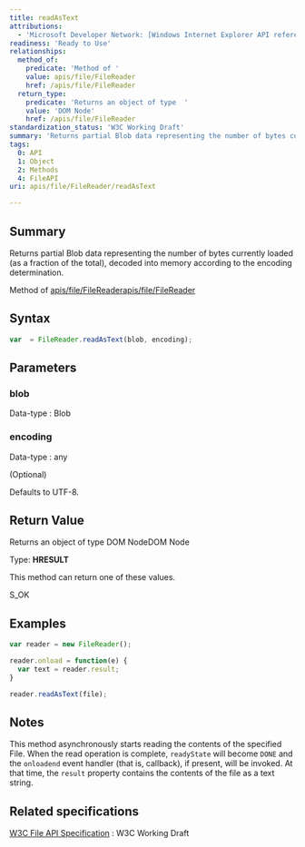```yaml
---
title: readAsText
attributions:
  - 'Microsoft Developer Network: [Windows Internet Explorer API reference Article](http://msdn.microsoft.com/en-us/library/ie/hh828809%28v=vs.85%29.aspx)'
readiness: 'Ready to Use'
relationships:
  method_of:
    predicate: 'Method of '
    value: apis/file/FileReader
    href: /apis/file/FileReader
  return_type:
    predicate: 'Returns an object of type  '
    value: 'DOM Node'
    href: /apis/file/FileReader
standardization_status: 'W3C Working Draft'
summary: 'Returns partial Blob data representing the number of bytes currently loaded (as a fraction of the total), decoded into memory according to the encoding determination.'
tags:
  0: API
  1: Object
  2: Methods
  4: FileAPI
uri: apis/file/FileReader/readAsText

---
```

## <span>Summary</span>

Returns partial Blob data representing the number of bytes currently loaded (as a fraction of the total), decoded into memory according to the encoding determination.

Method of [apis/file/FileReader](/apis/file/FileReader)[apis/file/FileReader](/apis/file/FileReader)

## <span>Syntax</span>

``` js
var  = FileReader.readAsText(blob, encoding);
```

## <span>Parameters</span>

### <span>blob</span>

 Data-type
:   Blob

### <span>encoding</span>

 Data-type
:   any

(Optional)

Defaults to UTF-8.

## <span>Return Value</span>

Returns an object of type DOM NodeDOM Node

Type: **HRESULT**

This method can return one of these values.

S\_OK

## <span>Examples</span>

``` js
var reader = new FileReader();

reader.onload = function(e) {
  var text = reader.result;
}

reader.readAsText(file);
```

## <span>Notes</span>

This method asynchronously starts reading the contents of the specified File. When the read operation is complete, `readyState` will become `DONE` and the `onloadend` event handler (that is, callback), if present, will be invoked. At that time, the `result` property contains the contents of the file as a text string.

## <span>Related specifications</span>

[W3C File API Specification](http://www.w3.org/TR/FileAPI)
:   W3C Working Draft

